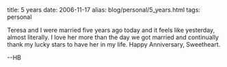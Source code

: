 title: 5 years
date: 2006-11-17
alias: blog/personal/5_years.html
tags: personal

Teresa and I were married five years ago today and it feels like 
yesterday, almost literally.  I love her more than the day we got 
married and continually thank my lucky stars to have her in my life.
Happy Anniversary, Sweetheart. 

--HB
